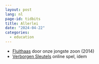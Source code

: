 ```yaml
---
layout: post
lang: nl
page-id: tidbits
title: Allerlei
date: "2024-04-22"
categories:
  - education
---
```


- [Fluithaas](https://fluithaasbio-nl.webnode.nl/) door onze jongste zoon (2014)
- [Verborgen Sleutels](https://www.ebroerse.nl/Verborgen_sleutels/Home.html) online spel, idem
